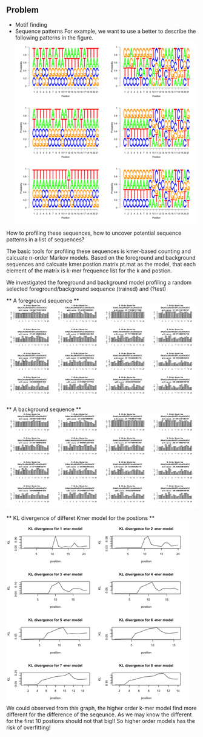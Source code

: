 ## Problem
* Motif finding
* Sequence patterns
  For example, we want to use a better to describe the following patterns in the figure. 
 ![MAQC_sampleA_contextGenomic](https://github.com/yaozhong/ns_profiling/blob/master/A.back.fore.png)
  
 How to profiling these sequences, how to uncover potential sequence patterns in a list of sequences?

The basic tools for profiling these sequences is kmer-based counting and calcuate n-order Markov models. 
Based on the foreground and background sequences and calcuate kmer.postion.matrix pt.mat as the model,
that each element of the matrix is k-mer frequence list for the k and postion. 

We investigated the foreground and background model profiling a random selected foreground/background
sequence (trained) and (?test)

** A foreground sequence **
![foreseq_foreModel_backModel](https://github.com/yaozhong/ns_profiling/blob/master/foreseq_foreModel_backModel.png)

** A background sequence **
![backseq_foreModel_backModel](https://github.com/yaozhong/ns_profiling/blob/master/backseq_foreModel_backModel.png)

** KL divergence of differet Kmer model for the postions **
![KL divergences](https://github.com/yaozhong/ns_profiling/blob/master/kmer_model_KL.png)
We could observed from this graph, the higher order k-mer model find more different for the difference of the seqeunce.
As we may know the different for the first 10 postions should not that big!!
So higher order models has the risk of overfitting!
